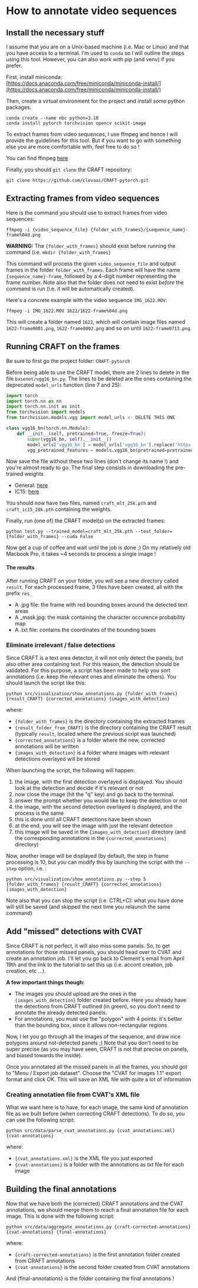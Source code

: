 # How to annotate video sequences

## Install the necessary stuff

I assume that you are on a Unix-based machine (i.e. Mac or Linux) and that you have access to a terminal. I'm used to `conda` so I will outline the steps using this tool. However, you can also work with pip (and venv) if you prefer.

First, install miniconda:
[https://docs.anaconda.com/free/miniconda/miniconda-install/](https://docs.anaconda.com/free/miniconda/miniconda-install/)

Then, create a virtual environment for the project and install some python packages.

```shell
conda create --name nbc python=3.10
conda install pytorch torchvision opencv scikit-image
```

To extract frames from video sequences, I use ffmpeg and hence I will provide the guidelines for this tool. But if you want to go with something else you are more comfortable with, feel free to do so !

You can find ffmpeg [here](https://www.ffmpeg.org/download.html)

Finally, you should `git clone` the CRAFT repository:

```shell
git clone https://github.com/clovaai/CRAFT-pytorch.git
```

## Extracting frames from video sequences

Here is the command you should use to extract frames from video sequences:

```shell
ffmpeg -i {video_sequence_file} {folder_with_frames}/{sequence_name}-frame%04d.png
```
**WARNING:** The `{folder_with_frames}` should exist before running the command (i.e. `mkdir {folder_with_frames}`

This command will process the given `video_sequence_file` and output frames in the folder `folder_with_frames`. Each frame will have the name `{sequence_name}-frame`, followed by a 4-digit number representing the frame number. Note also that the folder does not need to exist *before* the command is run (i.e. it will be automatically created).

Here's a concrete example with the video sequence `IMG_1622.MOV`:

```shell
ffmpeg -i IMG_1622.MOV 1622/1622-frame%04d.png
```

This will create a folder named `1622`, which will contain image files named `1622-frame0001.png`, `1622-frame0002.png` and so on until `1622-frame0713.png`.


## Running CRAFT on the frames

Be sure to first go the project folder: `CRAFT-pytorch`

Before being able to use the CRAFT model, there are 2 lines to delete in the file `basenet/vgg16_bn.py`. The lines to be deleted are the ones containing the deprecated `model_urls` function (line 7 and 25):

```python
import torch
import torch.nn as nn
import torch.nn.init as init
from torchvision import models
from torchvision.models.vgg import model_urls <- DELETE THIS ONE
```

```python 
class vgg16_bn(torch.nn.Module):
    def __init__(self, pretrained=True, freeze=True):
        super(vgg16_bn, self).__init__()
        model_urls['vgg16_bn'] = model_urls['vgg16_bn'].replace('https://', 'http://') <- DELETE THIS ONE
        vgg_pretrained_features = models.vgg16_bn(pretrained=pretrained).features
```
  
Now save the file without these two lines (don't change its name !) and you're almost ready to go. The final step consists in downloading the pre-trained weights

* General: [here](https://drive.google.com/open?id=1Jk4eGD7crsqCCg9C9VjCLkMN3ze8kutZ)
* IC15: [here](https://drive.google.com/open?id=1i2R7UIUqmkUtF0jv_3MXTqmQ_9wuAnLf)

You should now have two files, named `craft_mlt_25k.pth` and `craft_ic15_20k.pth` containing the weights.

Finally, run (one of) the CRAFT model(s) on the extracted frames:

```shell
python test.py --trained_model=craft_mlt_25k.pth --test_folder={folder_with_frames} --cuda False
```

Now get a cup of coffee and wait until the job is done ;) On my relatively old Macbook Pro, it takes ~4 seconds to process a single image !

#### The results

After running CRAFT on your folder, you will see a new directory called `result`. For each processed frame, 3 files have been created, all with the prefix `res_`

* A .jpg file: the frame with red bounding boxes around the detected text areas
* A _mask.jpg: the mask containing the character occurence probability map
* A .txt file: contains the coordinates of the bounding boxes

### Eliminate irrelevant / false detections

Since CRAFT is a text area detector, it will not only detect the panels, but also other area containing text. For this reason,
the detection should be validated. For this purpose, a script has been made to help you sort annotations (i.e. keep the relevant ones
and eliminate the others). You should launch the script like this:

```shell
python src/visualization/show_annotations.py {folder_with_frames} {result_CRAFT} {corrected_annotations} {images_with_detection}
```

where:

* `{folder_with_frames}` is the directory containing the extracted frames
* `{result_folder_from_CRAFT}` is the directory containing the CRAFT result (typically `result`, located where the previous script was launched)
* `{corrected_annotations}` is a folder where the new, corrected annotations will be written
* `{images_with_detection}` is a folder where images with relevant detections overlayed will be stored

When launching the script, the following will happen:

1. the image, with the first detection overlayed is displayed. You should look at the detection and decide if it's relevant or not
2. now close the image (hit the "q" key) and go back to the terminal.
3. answer the prompt whether you would like to keep the detection or not
4. the image, with the second detection overlayed is displayed, and the process is the same
5. this is done until all CRAFT detections have been shown
6. at the end, you will see the image with just the relevant detection
7. this image will be saved in the `{images_with_detection}` directory (and the corresponding annotations in the `{corrected_annotations}` directory)

Now, another image will be displayed (by default, the step in frame processing is 10, but you can modify this by launching the script with the `--step` option, i.e. :

```shell
python src/visualization/show_annotations.py --step 5 {folder_with_frames} {result_CRAFT} {corrected_annotations} {images_with_detection}
```

Note also that you can stop the script (i.e. CTRL+C): what you have done will still be saved (and skipped the next time you relaunch the same command)


## Add "missed" detections with CVAT

Since CRAFT is not perfect, it will also miss some panels. So, to get annotations for those missed panels, you should head over to CVAT and create an annotation job. I'll let you go back to Clement's email from April 19th and the link to the tutorial to set this up (i.e. accont creation, job creation, etc ...).

**A few important things though:**

- The images you should upload are the ones in the `{images_with_detection}` folder created before. Here you already have the detections from CRAFT outlined (in green), so you don't need to annotate the already detected panels.
- For annotations, you must use the "polygon" with 4 points: it's better than the bounding box, since it allows non-rectangular regions

Now, I let you go through all the images of the sequence, and draw nice polygons around not-detected panels ;) Note that you don't need to be super precise (as you may have seen, CRAFT is not that precise on panels, and biased towards the inside).

Once you annotated all the missed panels in all the frames, you should got to "Menu / Export job dataset". Choose the "CVAT for images 1.1" export format and click OK. This will save an XML file with quite a lot of information

### Creating annotation file from CVAT's XML file

What we want here is to have, for each image, the same kind of annotation file as we built before (when correcting CRAFT detections). To do so, you can use the following script:

```shell
python src/data/parse_cvat_annotations.py {cvat_annotations.xml} {cvat-annotations}
```

where:

* `{cvat_annotations.xml}` is the XML file you just exported
* `{cvat-annotations}` is a folder with the annotations as txt file for each image


## Building the final annotations

Now that we have both the (corrected) CRAFT annotations and the CVAT annotations, we should merge them to reach a final annotation file for each image. This is done with the following script:

```shell
python src/data/aggregate_annotations.py {craft-corrected-annotations} {cvat-annotations} {final-annotations}
```

where:

* `{craft-corrected-annotations}` is the first annotation folder created from CRAFT annotations 
* `{cvat-annotations}` is the second folder created from CVAT annotations

And {final-annotations} is the folder containing the final annotations !









